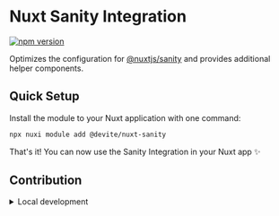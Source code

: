 # Nuxt Sanity Integration

[![npm version][npm-version-src]][npm-version-href]

Optimizes the configuration for [@nuxtjs/sanity][nuxt-sanity] and provides additional helper components.

## Quick Setup

Install the module to your Nuxt application with one command:

```bash
npx nuxi module add @devite/nuxt-sanity
```

That's it! You can now use the Sanity Integration in your Nuxt app ✨


## Contribution

<details>
  <summary>Local development</summary>
  
  ```bash
  # Install dependencies
  pnpm install
  
  # Generate type stubs
  pnpm dev:prepare
  
  # Develop with the playground
  pnpm dev
  
  # Build the playground
  pnpm dev:build
  
  # Run ESLint
  pnpm lint
  
  # Run Vitest
  pnpm test
  pnpm test:watch
  
  # Release new version
  pnpm release
  ```
</details>

<!-- Links -->
[nuxt-sanity]: https://github.com/nuxt-modules/sanity

<!-- Badges -->
[npm-version-src]: https://img.shields.io/npm/v/@devite/nuxt-sanity/latest.svg?style=flat&colorA=020420&colorB=00DC82
[npm-version-href]: https://npmjs.com/package/@devite/nuxt-sanity
